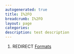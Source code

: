 ```yaml
---
autogenerated: true
title: I%2FO
breadcrumb: I%2FO
layout: page
categories: 
description: test description
---
```


1.  REDIRECT [Formats](Formats)
